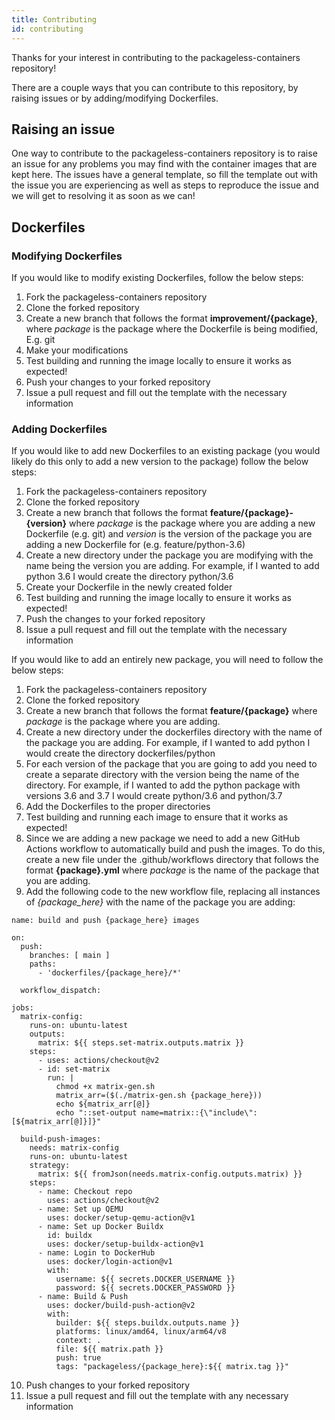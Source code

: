 ```yaml
---
title: Contributing
id: contributing
---
```


Thanks for your interest in contributing to the packageless-containers repository!

There are a couple ways that you can contribute to this repository, by raising issues or by adding/modifying Dockerfiles.

## Raising an issue
One way to contribute to the packageless-containers repository is to raise an issue for any problems you may find with the container images that are kept here. The issues have a general template, so fill the template out with the issue you are experiencing as well as steps to reproduce the issue and we will get to resolving it as soon as we can!

## Dockerfiles
### Modifying Dockerfiles
If you would like to modify existing Dockerfiles, follow the below steps:
1. Fork the packageless-containers repository
2. Clone the forked repository
3. Create a new branch that follows the format **improvement/{package}**, where *package* is the package where the Dockerfile is being modified, E.g. git
4. Make your modifications
5. Test building and running the image locally to ensure it works as expected!
6. Push your changes to your forked repository
7. Issue a pull request and fill out the template with the necessary information

### Adding Dockerfiles
If you would like to add new Dockerfiles to an existing package (you would likely do this only to add a new version to the package) follow the below steps:
1. Fork the packageless-containers repository
2. Clone the forked repository
3. Create a new branch that follows the format **feature/{package}-{version}** where *package* is the package where you are adding a new Dockerfile (e.g. git) and *version* is the version of the package you are adding a new Dockerfile for (e.g. feature/python-3.6)
4. Create a new directory under the package you are modifying with the name being the version you are adding. For example, if I wanted to add python 3.6 I would create the directory python/3.6
5. Create your Dockerfile in the newly created folder
6. Test building and running the image locally to ensure it works as expected!
7. Push the changes to your forked repository
8. Issue a pull request and fill out the template with the necessary information
   
If you would like to add an entirely new package, you will need to follow the below steps:
1. Fork the packageless-containers repository
2. Clone the forked repository
3. Create a new branch that follows the format **feature/{package}** where *package* is the package where you are adding.
4. Create a new directory under the dockerfiles directory with the name of the package you are adding. For example, if I wanted to add python I would create the directory dockerfiles/python
5. For each version of the package that you are going to add you need to create a separate directory with the version being the name of the directory. For example, if I wanted to add the python package with versions 3.6 and 3.7 I would create python/3.6 and python/3.7
6. Add the Dockerfiles to the proper directories
7. Test building and running each image to ensure that it works as expected!
8. Since we are adding a new package we need to add a new GitHub Actions workflow to automatically build and push the images. To do this, create a new file under the .github/workflows directory that follows the format **{package}.yml** where *package* is the name of the package that you are adding.
9. Add the following code to the new workflow file, replacing all instances of *{package_here}* with the name of the package you are adding:
```
name: build and push {package_here} images

on:
  push:
    branches: [ main ]
    paths:
      - 'dockerfiles/{package_here}/*'
  
  workflow_dispatch:

jobs:
  matrix-config:
    runs-on: ubuntu-latest
    outputs:
      matrix: ${{ steps.set-matrix.outputs.matrix }}
    steps:
      - uses: actions/checkout@v2
      - id: set-matrix
        run: |
          chmod +x matrix-gen.sh
          matrix_arr=($(./matrix-gen.sh {package_here}))
          echo ${matrix_arr[@]}
          echo "::set-output name=matrix::{\"include\":[${matrix_arr[@]}]}"

  build-push-images:
    needs: matrix-config
    runs-on: ubuntu-latest
    strategy:
      matrix: ${{ fromJson(needs.matrix-config.outputs.matrix) }}
    steps:
      - name: Checkout repo
        uses: actions/checkout@v2
      - name: Set up QEMU
        uses: docker/setup-qemu-action@v1
      - name: Set up Docker Buildx
        id: buildx
        uses: docker/setup-buildx-action@v1
      - name: Login to DockerHub
        uses: docker/login-action@v1
        with:
          username: ${{ secrets.DOCKER_USERNAME }}
          password: ${{ secrets.DOCKER_PASSWORD }}
      - name: Build & Push
        uses: docker/build-push-action@v2
        with:
          builder: ${{ steps.buildx.outputs.name }}
          platforms: linux/amd64, linux/arm64/v8
          context: .
          file: ${{ matrix.path }}
          push: true
          tags: "packageless/{package_here}:${{ matrix.tag }}"
```
10. Push changes to your forked repository
11. Issue a pull request and fill out the template with any necessary information